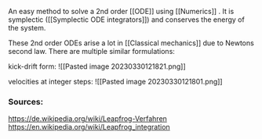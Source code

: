 
An easy method to solve a 2nd order [[ODE]] using [[Numerics]] . It is symplectic ([[Symplectic ODE integrators]]) and conserves the energy of the system.

These 2nd order ODEs arise a lot in [[Classical mechanics]] due to Newtons second law.
There are multiple similar formulations:



kick-drift form:
![[Pasted image 20230330121821.png]]


velocities at integer steps:
![[Pasted image 20230330121801.png]]



### Sources: 
https://de.wikipedia.org/wiki/Leapfrog-Verfahren
https://en.wikipedia.org/wiki/Leapfrog_integration